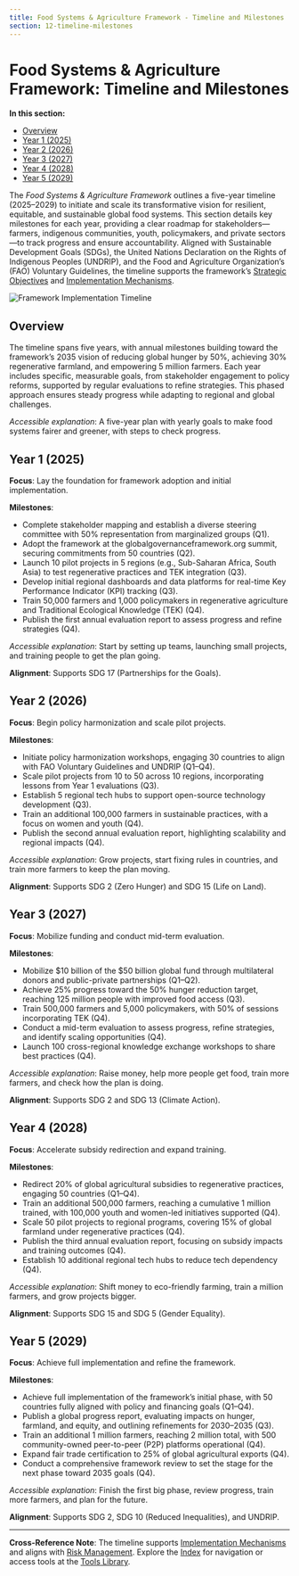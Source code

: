 ```yaml
---
title: Food Systems & Agriculture Framework - Timeline and Milestones
section: 12-timeline-milestones
---
```


# Food Systems & Agriculture Framework: Timeline and Milestones

**In this section:**
- [Overview](#overview)
- [Year 1 (2025)](#year-1-2025)
- [Year 2 (2026)](#year-2-2026)
- [Year 3 (2027)](#year-3-2027)
- [Year 4 (2028)](#year-4-2028)
- [Year 5 (2029)](#year-5-2029)

The *Food Systems & Agriculture Framework* outlines a five-year timeline (2025–2029) to initiate and scale its transformative vision for resilient, equitable, and sustainable global food systems. This section details key milestones for each year, providing a clear roadmap for stakeholders—farmers, indigenous communities, youth, policymakers, and private sectors—to track progress and ensure accountability. Aligned with Sustainable Development Goals (SDGs), the United Nations Declaration on the Rights of Indigenous Peoples (UNDRIP), and the Food and Agriculture Organization’s (FAO) Voluntary Guidelines, the timeline supports the framework’s [Strategic Objectives](/frameworks/docs/implementation/food-systems#07-strategic-objectives) and [Implementation Mechanisms](/frameworks/docs/implementation/food-systems#08-implementation-mechanisms).

![Framework Implementation Timeline](/images/frameworks/food-systems/five-year-timeline.svg)

## <a id="overview"></a>Overview
The timeline spans five years, with annual milestones building toward the framework’s 2035 vision of reducing global hunger by 50%, achieving 30% regenerative farmland, and empowering 5 million farmers. Each year includes specific, measurable goals, from stakeholder engagement to policy reforms, supported by regular evaluations to refine strategies. This phased approach ensures steady progress while adapting to regional and global challenges.

*Accessible explanation*: A five-year plan with yearly goals to make food systems fairer and greener, with steps to check progress.

## <a id="year-1-2025"></a>Year 1 (2025)
**Focus**: Lay the foundation for framework adoption and initial implementation.

**Milestones**:
- Complete stakeholder mapping and establish a diverse steering committee with 50% representation from marginalized groups (Q1).
- Adopt the framework at the globalgovernanceframework.org summit, securing commitments from 50 countries (Q2).
- Launch 10 pilot projects in 5 regions (e.g., Sub-Saharan Africa, South Asia) to test regenerative practices and TEK integration (Q3).
- Develop initial regional dashboards and data platforms for real-time Key Performance Indicator (KPI) tracking (Q3).
- Train 50,000 farmers and 1,000 policymakers in regenerative agriculture and Traditional Ecological Knowledge (TEK) (Q4).
- Publish the first annual evaluation report to assess progress and refine strategies (Q4).

*Accessible explanation*: Start by setting up teams, launching small projects, and training people to get the plan going.

**Alignment**: Supports SDG 17 (Partnerships for the Goals).

## <a id="year-2-2026"></a>Year 2 (2026)
**Focus**: Begin policy harmonization and scale pilot projects.

**Milestones**:
- Initiate policy harmonization workshops, engaging 30 countries to align with FAO Voluntary Guidelines and UNDRIP (Q1–Q4).
- Scale pilot projects from 10 to 50 across 10 regions, incorporating lessons from Year 1 evaluations (Q3).
- Establish 5 regional tech hubs to support open-source technology development (Q3).
- Train an additional 100,000 farmers in sustainable practices, with a focus on women and youth (Q4).
- Publish the second annual evaluation report, highlighting scalability and regional impacts (Q4).

*Accessible explanation*: Grow projects, start fixing rules in countries, and train more farmers to keep the plan moving.

**Alignment**: Supports SDG 2 (Zero Hunger) and SDG 15 (Life on Land).

## <a id="year-3-2027"></a>Year 3 (2027)
**Focus**: Mobilize funding and conduct mid-term evaluation.

**Milestones**:
- Mobilize $10 billion of the $50 billion global fund through multilateral donors and public-private partnerships (Q1–Q2).
- Achieve 25% progress toward the 50% hunger reduction target, reaching 125 million people with improved food access (Q3).
- Train 500,000 farmers and 5,000 policymakers, with 50% of sessions incorporating TEK (Q4).
- Conduct a mid-term evaluation to assess progress, refine strategies, and identify scaling opportunities (Q4).
- Launch 100 cross-regional knowledge exchange workshops to share best practices (Q4).

*Accessible explanation*: Raise money, help more people get food, train more farmers, and check how the plan is doing.

**Alignment**: Supports SDG 2 and SDG 13 (Climate Action).

## <a id="year-4-2028"></a>Year 4 (2028)
**Focus**: Accelerate subsidy redirection and expand training.

**Milestones**:
- Redirect 20% of global agricultural subsidies to regenerative practices, engaging 50 countries (Q1–Q4).
- Train an additional 500,000 farmers, reaching a cumulative 1 million trained, with 100,000 youth and women-led initiatives supported (Q4).
- Scale 50 pilot projects to regional programs, covering 15% of global farmland under regenerative practices (Q4).
- Publish the third annual evaluation report, focusing on subsidy impacts and training outcomes (Q4).
- Establish 10 additional regional tech hubs to reduce tech dependency (Q4).

*Accessible explanation*: Shift money to eco-friendly farming, train a million farmers, and grow projects bigger.

**Alignment**: Supports SDG 15 and SDG 5 (Gender Equality).

## <a id="year-5-2029"></a>Year 5 (2029)
**Focus**: Achieve full implementation and refine the framework.

**Milestones**:
- Achieve full implementation of the framework’s initial phase, with 50 countries fully aligned with policy and financing goals (Q1–Q4).
- Publish a global progress report, evaluating impacts on hunger, farmland, and equity, and outlining refinements for 2030–2035 (Q3).
- Train an additional 1 million farmers, reaching 2 million total, with 500 community-owned peer-to-peer (P2P) platforms operational (Q4).
- Expand fair trade certification to 25% of global agricultural exports (Q4).
- Conduct a comprehensive framework review to set the stage for the next phase toward 2035 goals (Q4).

*Accessible explanation*: Finish the first big phase, review progress, train more farmers, and plan for the future.

**Alignment**: Supports SDG 2, SDG 10 (Reduced Inequalities), and UNDRIP.

---

**Cross-Reference Note**: The timeline supports [Implementation Mechanisms](/frameworks/docs/implementation/food-systems#08-implementation-mechanisms) and aligns with [Risk Management](/frameworks/docs/implementation/food-systems#11-risk-management). Explore the [Index](/frameworks/docs/implementation/food-systems) for navigation or access tools at the [Tools Library](/frameworks/tools/food-systems).
